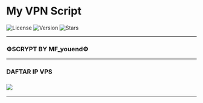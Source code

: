 # My VPN Script

![License](https://img.shields.io/github/license/youend098/server)
![Version](https://img.shields.io/badge/version-1.0.0-blue)
![Stars](https://img.shields.io/github/stars/youend098/server?style=social)

---
### ⚙️SCRYPT BY MF_youend⚙️
---
### DAFTAR IP VPS
### <a href="https://t.me/MF_youend" target=”_blank”><img src="https://img.shields.io/static/v1?style=for-the-badge&logo=Telegram&label=Telegram&message=Click%20Here&color=blue"></a><br>
---
